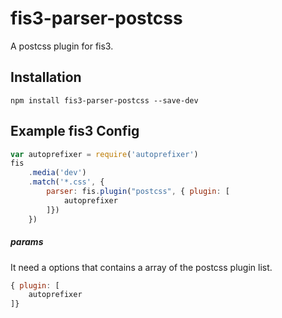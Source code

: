 # fis3-parser-postcss
A postcss plugin for fis3.


## Installation
``
npm install fis3-parser-postcss --save-dev
``


## Example fis3 Config
``` javascript
var autoprefixer = require('autoprefixer')
fis
    .media('dev')
    .match('*.css', {
        parser: fis.plugin("postcss", { plugin: [
            autoprefixer
        ]})
    })

```


##### params
It need a options that contains a array of the postcss plugin list.
```javascript
{ plugin: [
    autoprefixer
]}
```
